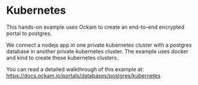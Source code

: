 # Kubernetes

This hands-on example uses Ockam to create an end-to-end encrypted portal to postgres.

We connect a nodejs app in one private kubernetes cluster with a postgres database in another
private kubernetes cluster. The example uses docker and kind to create these kubernetes clusters.

You can read a detailed walkthrough of this example at:
https://docs.ockam.io/portals/databases/postgres/kubernetes
